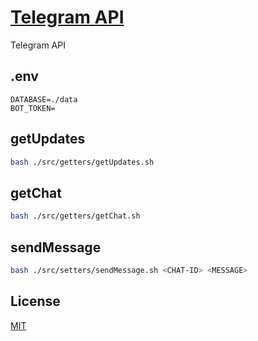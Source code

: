 # [Telegram API](https://core.telegram.org/bots/api)

Telegram API

## .env

```
DATABASE=./data
BOT_TOKEN=

```

## getUpdates

```sh
bash ./src/getters/getUpdates.sh
```

## getChat

```sh
bash ./src/getters/getChat.sh
```

## sendMessage

```sh
bash ./src/setters/sendMessage.sh <CHAT-ID> <MESSAGE>
```

## License

[MIT](./LICENSE)

